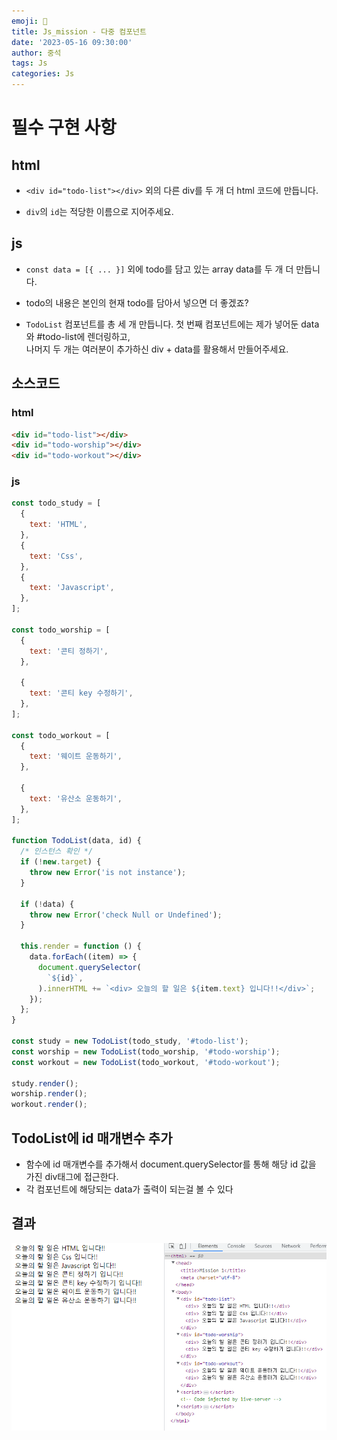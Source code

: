 ```yaml
---
emoji: 📝
title: Js_mission - 다중 컴포넌트
date: '2023-05-16 09:30:00'
author: 중석
tags: Js
categories: Js
---
```


# 필수 구현 사항

## html

- `<div id="todo-list"></div>` 외의 다른 div를 두 개 더 html 코드에 만듭니다.

- `div`의 `id`는 적당한 이름으로 지어주세요.

## js

- `const data = [{ ... }]` 외에 todo를 담고 있는 array data를 두 개 더 만듭니다.

- todo의 내용은 본인의 현재 todo를 담아서 넣으면 더 좋겠죠?

- `TodoList` 컴포넌트를 총 세 개 만듭니다. 첫 번째 컴포넌트에는 제가 넣어둔 data와 #todo-list에 렌더링하고,  
  나머지 두 개는 여러분이 추가하신 div + data를 활용해서 만들어주세요.

## 소스코드

### html

```html
<div id="todo-list"></div>
<div id="todo-worship"></div>
<div id="todo-workout"></div>
```

### js

```js
const todo_study = [
  {
    text: 'HTML',
  },
  {
    text: 'Css',
  },
  {
    text: 'Javascript',
  },
];

const todo_worship = [
  {
    text: '콘티 정하기',
  },

  {
    text: '콘티 key 수정하기',
  },
];

const todo_workout = [
  {
    text: '웨이트 운동하기',
  },

  {
    text: '유산소 운동하기',
  },
];

function TodoList(data, id) {
  /* 인스턴스 확인 */
  if (!new.target) {
    throw new Error('is not instance');
  }

  if (!data) {
    throw new Error('check Null or Undefined');
  }

  this.render = function () {
    data.forEach((item) => {
      document.querySelector(
        `${id}`,
      ).innerHTML += `<div> 오늘의 할 일은 ${item.text} 입니다!!</div>`;
    });
  };
}

const study = new TodoList(todo_study, '#todo-list');
const worship = new TodoList(todo_worship, '#todo-worship');
const workout = new TodoList(todo_workout, '#todo-workout');

study.render();
worship.render();
workout.render();
```

## TodoList에 id 매개변수 추가

- 함수에 id 매개변수를 추가해서 document.querySelector를 통해 해당 id 값을 가진 div태그에 접근한다.
- 각 컴포넌트에 해당되는 data가 출력이 되는걸 볼 수 있다

## 결과

![결과3](mission_result\result_3.png)

```toc

```
